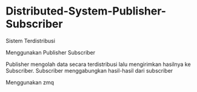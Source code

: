 # Distributed-System-Publisher-Subscriber
Sistem Terdistribusi

Menggunakan Publisher Subscriber

Publisher mengolah data secara terdistribusi lalu mengirimkan hasilnya ke Subscriber.
Subscriber menggabungkan hasil-hasil dari subscriber

Menggunakan zmq
